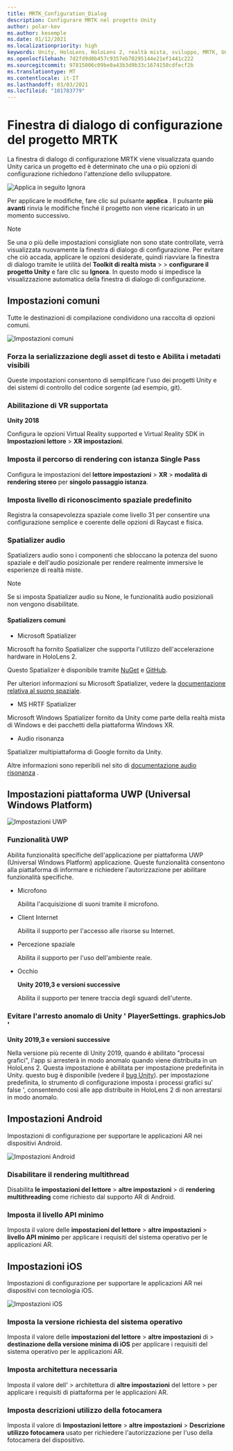 ```yaml
---
title: MRTK_Configuration_Dialog
description: Configurare MRTK nel progetto Unity
author: polar-kev
ms.author: kesemple
ms.date: 01/12/2021
ms.localizationpriority: high
keywords: Unity, HoloLens, HoloLens 2, realtà mista, sviluppo, MRTK, Unity
ms.openlocfilehash: 7d2fd9d0b457c9357eb70295144e21ef1441c222
ms.sourcegitcommit: 97815006c09be0a43b3d9b33c1674150cdfecf2b
ms.translationtype: MT
ms.contentlocale: it-IT
ms.lasthandoff: 03/03/2021
ms.locfileid: "101783779"
---
```

# <a name="mrtk-project-configuration-dialog"></a>Finestra di dialogo di configurazione del progetto MRTK

La finestra di dialogo di configurazione MRTK viene visualizzata quando Unity carica un progetto ed è determinato che una o più opzioni di configurazione richiedono l'attenzione dello sviluppatore.

![Applica in seguito Ignora](../features/images/configuration-dialog/ConfigurationDialogHeader.png)

Per applicare le modifiche, fare clic sul pulsante **applica** . Il pulsante **più avanti** rinvia le modifiche finché il progetto non viene ricaricato in un momento successivo.

> [!NOTE]
> Se una o più delle impostazioni consigliate non sono state controllate, verrà visualizzata nuovamente la finestra di dialogo di configurazione. Per evitare che ciò accada, applicare le opzioni desiderate, quindi riavviare la finestra di dialogo tramite le utilità del **Toolkit di realtà mista**  >    >  **configurare il progetto Unity** e fare clic su **Ignora**. In questo modo si impedisce la visualizzazione automatica della finestra di dialogo di configurazione.

## <a name="common-settings"></a>Impostazioni comuni

Tutte le destinazioni di compilazione condividono una raccolta di opzioni comuni.

![Impostazioni comuni](../features/images/configuration-dialog/ConfigurationDialogCommonSettings.png)

### <a name="force-text-asset-serialization-and-enable-visible-meta-files"></a>Forza la serializzazione degli asset di testo e Abilita i metadati visibili

Queste impostazioni consentono di semplificare l'uso dei progetti Unity e dei sistemi di controllo del codice sorgente (ad esempio, git).

### <a name="enable-vr-supported"></a>Abilitazione di VR supportata

**Unity 2018**

Configura le opzioni Virtual Reality supported e Virtual Reality SDK in **Impostazioni lettore**  >  **XR impostazioni**.

### <a name="set-single-pass-instanced-rendering-path"></a>Imposta il percorso di rendering con istanza Single Pass

Configura le impostazioni del **lettore impostazioni**  >  **XR**  >  **modalità di rendering stereo** per **singolo passaggio istanza**.

### <a name="set-default-spatial-awareness-layer"></a>Imposta livello di riconoscimento spaziale predefinito

Registra la consapevolezza spaziale come livello 31 per consentire una configurazione semplice e coerente delle opzioni di Raycast e fisica.

### <a name="audio-spatializer"></a>Spatializer audio

Spatializers audio sono i componenti che sbloccano la potenza del suono spaziale e dell'audio posizionale per rendere realmente immersive le esperienze di realtà miste.

> [!NOTE]
> Se si imposta Spatializer audio su None, le funzionalità audio posizionali non vengono disabilitate.

#### <a name="common-spatializers"></a>Spatializers comuni

- Microsoft Spatializer

Microsoft ha fornito Spatializer che supporta l'utilizzo dell'accelerazione hardware in HoloLens 2.

Questo Spatializer è disponibile tramite [NuGet](https://www.nuget.org/packages/Microsoft.SpatialAudio.Spatializer.Unity/) e [GitHub](https://github.com/microsoft/spatialaudio-unity).

Per ulteriori informazioni su Microsoft Spatializer, vedere la [documentazione relativa al suono spaziale](https://docs.microsoft.com/windows/mixed-reality/spatial-sound-in-unity).

- MS HRTF Spatializer

Microsoft Windows Spatializer fornito da Unity come parte della realtà mista di Windows e dei pacchetti della piattaforma Windows XR.

- Audio risonanza

Spatializer multipiattaforma di Google fornito da Unity.

Altre informazioni sono reperibili nel sito di [documentazione audio risonanza](https://resonance-audio.github.io/resonance-audio/develop/unity/getting-started) .

## <a name="universal-windows-platform-settings"></a>Impostazioni piattaforma UWP (Universal Windows Platform)

![Impostazioni UWP](../features/images/configuration-dialog/ConfigurationDialogUWPSettings.png)

### <a name="uwp-capabilities"></a>Funzionalità UWP

Abilita funzionalità specifiche dell'applicazione per piattaforma UWP (Universal Windows Platform) applicazione. Queste funzionalità consentono alla piattaforma di informare e richiedere l'autorizzazione per abilitare funzionalità specifiche.

- Microfono

  Abilita l'acquisizione di suoni tramite il microfono.

- Client Internet

  Abilita il supporto per l'accesso alle risorse su Internet.

- Percezione spaziale

  Abilita il supporto per l'uso dell'ambiente reale.

- Occhio

  **Unity 2019,3 e versioni successive**

  Abilita il supporto per tenere traccia degli sguardi dell'utente.

### <a name="avoid-unity-playersettingsgraphicsjob-crash"></a>Evitare l'arresto anomalo di Unity ' PlayerSettings. graphicsJob '

**Unity 2019,3 e versioni successive**

Nella versione più recente di Unity 2019, quando è abilitato "processi grafici", l'app si arresterà in modo anomalo quando viene distribuita in un HoloLens 2.
Questa impostazione è abilitata per impostazione predefinita in Unity. questo bug è disponibile (vedere il [bug Unity](https://issuetracker.unity3d.com/issues/enabling-graphics-jobs-in-2019-dot-3-x-results-in-a-crash-or-nothing-rendering-on-hololens-2)). per impostazione predefinita, lo strumento di configurazione imposta i processi grafici su' false ', consentendo così alle app distribuite in HoloLens 2 di non arrestarsi in modo anomalo.

## <a name="android-settings"></a>Impostazioni Android

Impostazioni di configurazione per supportare le applicazioni AR nei dispositivi Android.

![Impostazioni Android](../features/images/configuration-dialog/ConfigurationDialogAndroidSettings.png)

### <a name="disable-multi-threaded-rendering"></a>Disabilitare il rendering multithread

Disabilita **le impostazioni del lettore**  >  **altre impostazioni**  >  di **rendering multithreading** come richiesto dal supporto AR di Android.

### <a name="set-minimum-api-level"></a>Imposta il livello API minimo

Imposta il valore delle **impostazioni del lettore**  >  **altre impostazioni**  >  **livello API minimo** per applicare i requisiti del sistema operativo per le applicazioni AR.

## <a name="ios-settings"></a>Impostazioni iOS

Impostazioni di configurazione per supportare le applicazioni AR nei dispositivi con tecnologia iOS.

![Impostazioni iOS](../features/images/configuration-dialog/ConfigurationDialogiOSSettings.png)

### <a name="set-required-os-version"></a>Imposta la versione richiesta del sistema operativo

Imposta il valore delle **impostazioni del lettore**  >  **altre impostazioni** di  >  **destinazione della versione minima di iOS** per applicare i requisiti del sistema operativo per le applicazioni AR.

### <a name="set-required-architecture"></a>Imposta architettura necessaria

Imposta il valore dell'   >  architettura di **altre impostazioni** del lettore  >   per applicare i requisiti di piattaforma per le applicazioni AR.

### <a name="set-camera-usage-descriptions"></a>Imposta descrizioni utilizzo della fotocamera

Imposta il valore di **Impostazioni lettore**  >  **altre impostazioni**  >  **Descrizione utilizzo fotocamera** usato per richiedere l'autorizzazione per l'uso della fotocamera del dispositivo.
